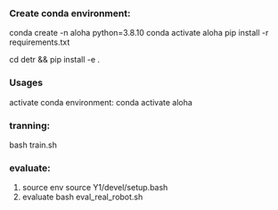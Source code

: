 ### Create conda environment:
conda create -n aloha python=3.8.10
conda activate aloha
pip install -r requirements.txt

cd detr && pip install -e .

### Usages
activate conda environment:
conda activate aloha

### tranning:
bash train.sh

### evaluate:
1. source env
source Y1/devel/setup.bash
2. evaluate
bash eval_real_robot.sh